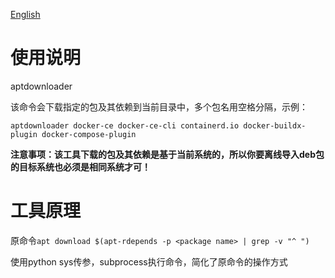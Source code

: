 [English](./README_en.md)

# 使用说明

aptdownloader <package name>

该命令会下载指定的包及其依赖到当前目录中，多个包名用空格分隔，示例：

`aptdownloader docker-ce docker-ce-cli containerd.io docker-buildx-plugin docker-compose-plugin`

**注意事项：该工具下载的包及其依赖是基于当前系统的，所以你要离线导入deb包的目标系统也必须是相同系统才可！**

# 工具原理

原命令`apt download $(apt-rdepends -p <package name> | grep -v "^ ")`

使用python sys传参，subprocess执行命令，简化了原命令的操作方式